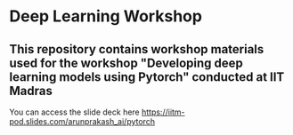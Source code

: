 # Deep Learning Workshop

 <h2> This repository contains workshop materials used for the workshop "Developing deep learning models using Pytorch" conducted at IIT Madras</h2>
 
You can access the slide deck here <a href=https://iitm-pod.slides.com/arunprakash_ai/pytorch> https://iitm-pod.slides.com/arunprakash_ai/pytorch </a>
